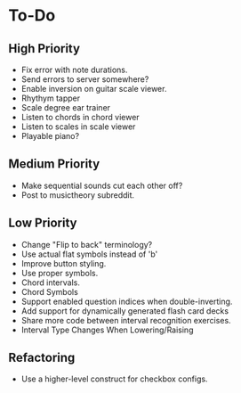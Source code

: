 # To-Do
## High Priority
* Fix error with note durations.
* Send errors to server somewhere?
* Enable inversion on guitar scale viewer.
* Rhythym tapper
* Scale degree ear trainer
* Listen to chords in chord viewer
* Listen to scales in scale viewer
* Playable piano?
## Medium Priority
* Make sequential sounds cut each other off?
* Post to musictheory subreddit.
## Low Priority
* Change "Flip to back" terminology?
* Use actual flat symbols instead of 'b'
* Improve button styling.
* Use proper symbols.
* Chord intervals.
* Chord Symbols
* Support enabled question indices when double-inverting.
* Add support for dynamically generated flash card decks
* Share more code between interval recognition exercises.
* Interval Type Changes When Lowering/Raising
## Refactoring
* Use a higher-level construct for checkbox configs.